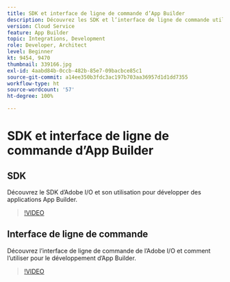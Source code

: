 ```yaml
---
title: SDK et interface de ligne de commande d’App Builder
description: Découvrez les SDK et l’interface de ligne de commande utilisés pour développer des applications App Builder.
version: Cloud Service
feature: App Builder
topic: Integrations, Development
role: Developer, Architect
level: Beginner
kt: 9454, 9470
thumbnail: 339166.jpg
exl-id: 4aabd84b-0ccb-482b-85e7-09bacbce85c1
source-git-commit: a14ee350b3fdc3ac197b703aa36957d1d1dd7355
workflow-type: ht
source-wordcount: '57'
ht-degree: 100%

---
```


# SDK et interface de ligne de commande d’App Builder

## SDK

Découvrez le SDK d’Adobe I/O et son utilisation pour développer des applications App Builder.

>[!VIDEO](https://video.tv.adobe.com/v/339166/?quality=12&learn=on)

## Interface de ligne de commande

Découvrez l’interface de ligne de commande de l’Adobe I/O et comment l’utiliser pour le développement d’App Builder.

>[!VIDEO](https://video.tv.adobe.com/v/339167/?quality=12&learn=on)
